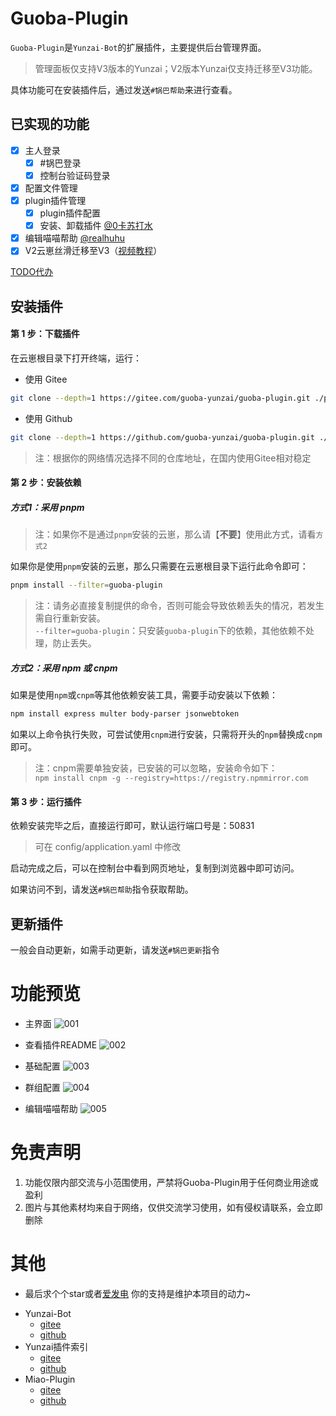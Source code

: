 # Guoba-Plugin

`Guoba-Plugin`是`Yunzai-Bot`的扩展插件，主要提供后台管理界面。

> 管理面板仅支持V3版本的Yunzai；V2版本Yunzai仅支持迁移至V3功能。

具体功能可在安装插件后，通过发送`#锅巴帮助`来进行查看。

## 已实现的功能

- [x] 主人登录
    - [x] #锅巴登录
    - [x] 控制台验证码登录
- [x] 配置文件管理
- [x] plugin插件管理
    - [x] plugin插件配置
    - [x] 安装、卸载插件 [@0卡苏打水](https://github.com/CikeyQi)
- [x] 编辑喵喵帮助 [@realhuhu](https://github.com/realhuhu)
- [x] V2云崽丝滑迁移至V3（[视频教程](https://www.bilibili.com/video/BV1fP411T7KM)）

[TODO代办](https://gitee.com/guoba-yunzai/resources/blob/master/other/TODO.md)

## 安装插件

#### 第 1 步：下载插件

在云崽根目录下打开终端，运行：

* 使用 Gitee
``` bash
git clone --depth=1 https://gitee.com/guoba-yunzai/guoba-plugin.git ./plugins/Guoba-Plugin/
```

* 使用 Github
``` bash
git clone --depth=1 https://github.com/guoba-yunzai/guoba-plugin.git ./plugins/Guoba-Plugin/
```

> 注：根据你的网络情况选择不同的仓库地址，在国内使用Gitee相对稳定

#### 第 2 步：安装依赖

##### 方式1：采用 pnpm

> 注：如果你不是通过`pnpm`安装的云崽，那么请【**不要**】使用此方式，请看`方式2`

如果你是使用`pnpm`安装的云崽，那么只需要在云崽根目录下运行此命令即可：

```bash
pnpm install --filter=guoba-plugin
```

> 注：请务必直接复制提供的命令，否则可能会导致依赖丢失的情况，若发生需自行重新安装。<br>
> `--filter=guoba-plugin`：只安装`guoba-plugin`下的依赖，其他依赖不处理，防止丢失。

##### 方式2：采用 npm 或 cnpm

如果是使用`npm`或`cnpm`等其他依赖安装工具，需要手动安装以下依赖：

```bash
npm install express multer body-parser jsonwebtoken
```

如果以上命令执行失败，可尝试使用`cnpm`进行安装，只需将开头的`npm`替换成`cnpm`即可。

> 注：cnpm需要单独安装，已安装的可以忽略，安装命令如下：<br>
> `npm install cnpm -g --registry=https://registry.npmmirror.com`

#### 第 3 步：运行插件

依赖安装完毕之后，直接运行即可，默认运行端口号是：50831

> 可在 config/application.yaml 中修改

启动完成之后，可以在控制台中看到网页地址，复制到浏览器中即可访问。

如果访问不到，请发送`#锅巴帮助`指令获取帮助。

## 更新插件

一般会自动更新，如需手动更新，请发送`#锅巴更新`指令

# 功能预览

- 主界面
  ![001](./resources/images/readme/001.png)

- 查看插件README
  ![002](./resources/images/readme/002.png)

- 基础配置
  ![003](./resources/images/readme/003.png)

- 群组配置
  ![004](./resources/images/readme/004.png)

- 编辑喵喵帮助
  ![005](./resources/images/readme/005.png)

# 免责声明

1. 功能仅限内部交流与小范围使用，严禁将Guoba-Plugin用于任何商业用途或盈利
2. 图片与其他素材均来自于网络，仅供交流学习使用，如有侵权请联系，会立即删除

# 其他

- 最后求个个star或者[爱发电](https://afdian.net/a/zolay-poi)
  你的支持是维护本项目的动力~

* Yunzai-Bot
    - [gitee](https://gitee.com/Le-niao/Yunzai-Bot)
    - [github](https://github.com/Le-niao/Yunzai-Bot)
* Yunzai插件索引
    - [gitee](https://gitee.com/yhArcadia/Yunzai-Bot-plugins-index)
    - [github](https://github.com/yhArcadia/Yunzai-Bot-plugins-index)
* Miao-Plugin
    - [gitee](https://github.com/yoimiya-kokomi/miao-plugin)
    - [github](https://github.com/yoimiya-kokomi/miao-plugin)
